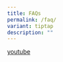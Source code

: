 ```yaml
---
title: FAQs
permalink: /faq/
variant: tiptap
description: ""
---
```

<p><a href="youtube.com" rel="noopener noreferrer nofollow" target="_blank">youtube</a>
</p>